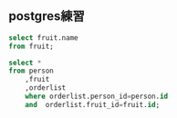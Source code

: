 postgres練習
------------

```sql
select fruit.name
from fruit;
```

```sql
select *
from person
    ,fruit
    ,orderlist
    where orderlist.person_id=person.id
    and  orderlist.fruit_id=fruit.id;
```
